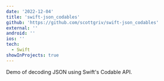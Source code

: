 ```yaml
---
date: '2022-12-04'
title: 'swift-json_codables'
github: 'https://github.com/scottgriv/swift-json_codables'
external: ''
android: ''
ios: ''
tech:
  - Swift
showInProjects: true
---
```


Demo of decoding JSON using Swift's Codable API.
